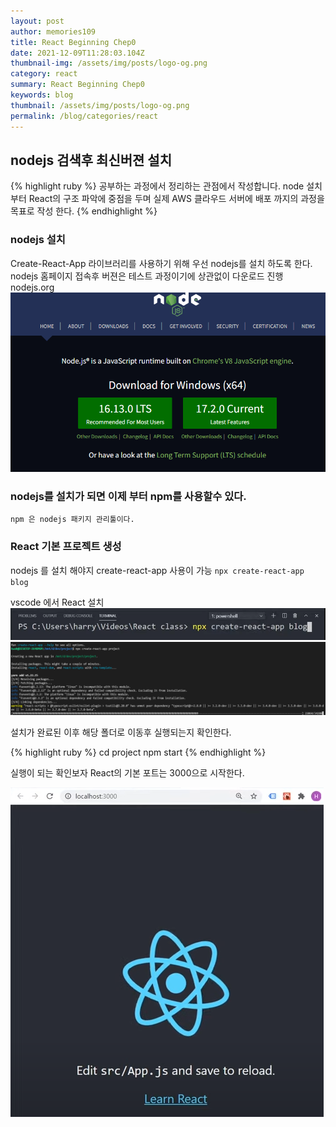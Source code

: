 ```yaml
---
layout: post
author: memories109
title: React Beginning Chep0
date: 2021-12-09T11:28:03.104Z
thumbnail-img: /assets/img/posts/logo-og.png
category: react
summary: React Beginning Chep0
keywords: blog
thumbnail: /assets/img/posts/logo-og.png
permalink: /blog/categories/react
---
```


## nodejs 검색후 최신버젼 설치
{% highlight ruby %}
공부하는 과정에서 정리하는 관점에서 작성합니다. 
node 설치 부터 React의 구조 파악에 중점을 두며 
실제 AWS 클라우드 서버에 배포 까지의 과정을 목표로 작성 한다. 
{% endhighlight %}

### nodejs 설치
Create-React-App 라이브러리를 사용하기 위해 우선 nodejs를 설치 하도록 한다. 
nodejs 홈페이지 접속후 버젼은 테스트 과정이기에 상관없이 다운로드 진행
 nodejs.org
  ![react](/assets/img/posts/reactsetting.png)
### nodejs를 설치가 되면 이제 부터 npm를 사용할수 있다.
`npm 은 nodejs 패키지 관리툴이다.`

###  React 기본 프로젝트 생성
nodejs 를 설치 해야지 create-react-app 사용이 가능
`npx create-react-app blog`


vscode 에서 React 설치
  ![react](/assets/img/posts/create-react-app.png)
  ![react](/assets/img/posts/setup.png)

 설치가 완료된 이후 해당 폴더로 이동후 실행되는지 확인한다.
 
{% highlight ruby %}
cd project
npm start
{% endhighlight %}

실행이 되는 확인보자 
React의 기본 포트는 3000으로 시작한다. 

![react](/assets/img/posts/localbasic.png)


